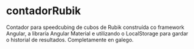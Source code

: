 # contadorRubik
Contador para speedcubing de cubos de Rubik construída co framework Angular, a libraría Angular Material e utilizando o LocalStorage para gardar o historial de resultados. Completamente en galego.
